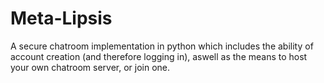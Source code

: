 # Meta-Lipsis
A secure chatroom implementation in python which includes the ability of account creation (and therefore logging in), aswell as the means to host your own chatroom server, or join one.
